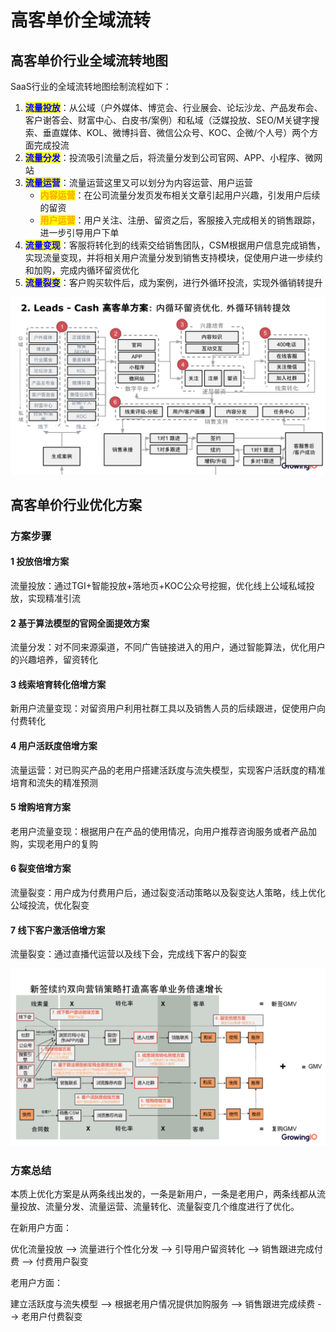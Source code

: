 # 高客单价全域流转

## 高客单价行业全域流转地图

SaaS行业的全域流转地图绘制流程如下：

1. <mark style="color:blue;">**流量投放**</mark>：从公域（户外媒体、博览会、行业展会、论坛沙龙、产品发布会、客户谢答会、财富中心、白皮书/案例）和私域（泛媒投放、SEO/M关键字搜索、垂直媒体、KOL、微博抖音、微信公众号、KOC、企微/个人号）两个方面完成投流
2. <mark style="color:blue;">**流量分发**</mark>：投流吸引流量之后，将流量分发到公司官网、APP、小程序、微网站
3. <mark style="color:blue;">**流量运营**</mark>：流量运营这里又可以划分为内容运营、用户运营&#x20;
   * <mark style="color:orange;">**内容运营**</mark>：在公司流量分发页发布相关文章引起用户兴趣，引发用户后续的留资
   * <mark style="color:orange;">**用户运营**</mark>：用户关注、注册、留资之后，客服接入完成相关的销售跟踪，进一步引导用户下单
4. <mark style="color:blue;">**流量变现**</mark>：客服将转化到的线索交给销售团队，CSM根据用户信息完成销售，实现流量变现，并将相关用户流量分发到销售支持模块，促使用户进一步续约和加购，完成内循环留资优化
5. <mark style="color:blue;">**流量裂变**</mark>：客户购买软件后，成为案例，进行外循环投流，实现外循销转提升

![全域地图](../../.gitbook/assets/1个亿解决方案框架3.0-1103.pptx.png)

## 高客单价行业优化方案

### 方案步骤

#### 1 投放倍增方案

流量投放：通过TGI+智能投放+落地页+KOC公众号挖掘，优化线上公域私域投放，实现精准引流

#### 2 基于算法模型的官网全面提效方案

流量分发：对不同来源渠道，不同广告链接进入的用户，通过智能算法，优化用户的兴趣培养，留资转化

#### 3 线索培育转化倍增方案

新用户流量变现：对留资用户利用社群工具以及销售人员的后续跟进，促使用户向付费转化

#### 4 用户活跃度倍增方案

流量运营：对已购买产品的老用户搭建活跃度与流失模型，实现客户活跃度的精准培育和流失的精准预测

#### 5 增购培育方案

老用户流量变现：根据用户在产品的使用情况，向用户推荐咨询服务或者产品加购，实现老用户的复购

#### 6 裂变倍增方案

流量裂变：用户成为付费用户后，通过裂变活动策略以及裂变达人策略，线上优化公域投流，优化裂变

#### 7 线下客户激活倍增方案

流量裂变：通过直播代运营以及线下会，完成线下客户的裂变

![优化方案 ](<../../.gitbook/assets/1个亿解决方案框架3.0-1103.pptx (2).png>)

### 方案总结

本质上优化方案是从两条线出发的，一条是新用户，一条是老用户，两条线都从流量投放、流量分发、流量运营、流量转化、流量裂变几个维度进行了优化。

在新用户方面：

优化流量投放 --> 流量进行个性化分发  --> 引导用户留资转化 --> 销售跟进完成付费 --> 付费用户裂变

老用户方面：

建立活跃度与流失模型 --> 根据老用户情况提供加购服务 --> 销售跟进完成续费 --> 老用户付费裂变
